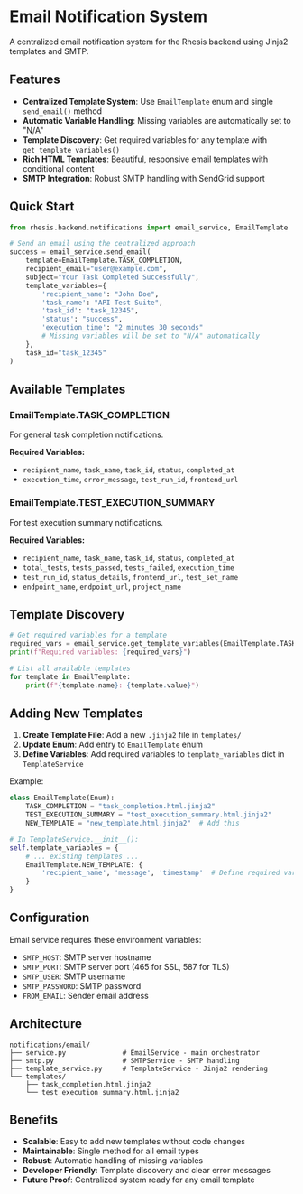 # Email Notification System

A centralized email notification system for the Rhesis backend using Jinja2 templates and SMTP.

## Features

- **Centralized Template System**: Use `EmailTemplate` enum and single `send_email()` method
- **Automatic Variable Handling**: Missing variables are automatically set to "N/A"
- **Template Discovery**: Get required variables for any template with `get_template_variables()`
- **Rich HTML Templates**: Beautiful, responsive email templates with conditional content
- **SMTP Integration**: Robust SMTP handling with SendGrid support

## Quick Start

```python
from rhesis.backend.notifications import email_service, EmailTemplate

# Send an email using the centralized approach
success = email_service.send_email(
    template=EmailTemplate.TASK_COMPLETION,
    recipient_email="user@example.com",
    subject="Your Task Completed Successfully",
    template_variables={
        'recipient_name': "John Doe",
        'task_name': "API Test Suite", 
        'task_id': "task_12345",
        'status': "success",
        'execution_time': "2 minutes 30 seconds"
        # Missing variables will be set to "N/A" automatically
    },
    task_id="task_12345"
)
```

## Available Templates

### EmailTemplate.TASK_COMPLETION
For general task completion notifications.

**Required Variables:**
- `recipient_name`, `task_name`, `task_id`, `status`, `completed_at`
- `execution_time`, `error_message`, `test_run_id`, `frontend_url`

### EmailTemplate.TEST_EXECUTION_SUMMARY  
For test execution summary notifications.

**Required Variables:**
- `recipient_name`, `task_name`, `task_id`, `status`, `completed_at`
- `total_tests`, `tests_passed`, `tests_failed`, `execution_time`
- `test_run_id`, `status_details`, `frontend_url`, `test_set_name`
- `endpoint_name`, `endpoint_url`, `project_name`

## Template Discovery

```python
# Get required variables for a template
required_vars = email_service.get_template_variables(EmailTemplate.TASK_COMPLETION)
print(f"Required variables: {required_vars}")

# List all available templates
for template in EmailTemplate:
    print(f"{template.name}: {template.value}")
```

## Adding New Templates

1. **Create Template File**: Add a new `.jinja2` file in `templates/`
2. **Update Enum**: Add entry to `EmailTemplate` enum
3. **Define Variables**: Add required variables to `template_variables` dict in `TemplateService`

Example:
```python
class EmailTemplate(Enum):
    TASK_COMPLETION = "task_completion.html.jinja2"
    TEST_EXECUTION_SUMMARY = "test_execution_summary.html.jinja2"
    NEW_TEMPLATE = "new_template.html.jinja2"  # Add this

# In TemplateService.__init__():
self.template_variables = {
    # ... existing templates ...
    EmailTemplate.NEW_TEMPLATE: {
        'recipient_name', 'message', 'timestamp'  # Define required vars
    }
}
```

## Configuration

Email service requires these environment variables:
- `SMTP_HOST`: SMTP server hostname
- `SMTP_PORT`: SMTP server port (465 for SSL, 587 for TLS)
- `SMTP_USER`: SMTP username
- `SMTP_PASSWORD`: SMTP password
- `FROM_EMAIL`: Sender email address

## Architecture

```
notifications/email/
├── service.py              # EmailService - main orchestrator
├── smtp.py                 # SMTPService - SMTP handling  
├── template_service.py     # TemplateService - Jinja2 rendering
└── templates/
    ├── task_completion.html.jinja2
    └── test_execution_summary.html.jinja2
```

## Benefits

- **Scalable**: Easy to add new templates without code changes
- **Maintainable**: Single method for all email types
- **Robust**: Automatic handling of missing variables
- **Developer Friendly**: Template discovery and clear error messages
- **Future Proof**: Centralized system ready for any email template 